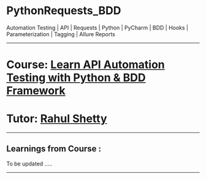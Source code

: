 # PythonRequests_BDD
Automation Testing | API | Requests | Python | PyCharm | BDD | Hooks | Parameterization | Tagging | Allure Reports

------------------------------------------------------------------------------------------------------------------------
# Course: <a href="https://www.udemy.com/course/python-sdet-rest-api-automation/">Learn API Automation Testing with Python & BDD Framework </a>

# Tutor: <a href="https://www.udemy.com/user/rahul445/">Rahul Shetty</a>
------------------------------------------------------------------------------------------------------------------------
Learnings from Course : 
------------------------------------------------------------------------------------------------------------------------

To be updated .....

------------------------------------------------------------------------------------------------------------------------
